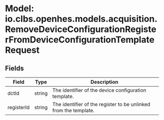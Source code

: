 # Model: io.clbs.openhes.models.acquisition.RemoveDeviceConfigurationRegisterFromDeviceConfigurationTemplateRequest

## Fields

| Field | Type | Description |
| --- | --- | --- |
| dctId | string | The identifier of the device configuration template. |
| registerId | string | The identifier of the register to be unlinked from the template. |

